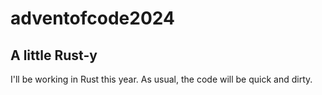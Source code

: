 # adventofcode2024

## A little Rust-y

I'll be working in Rust this year. As usual, the code will be quick and dirty.
